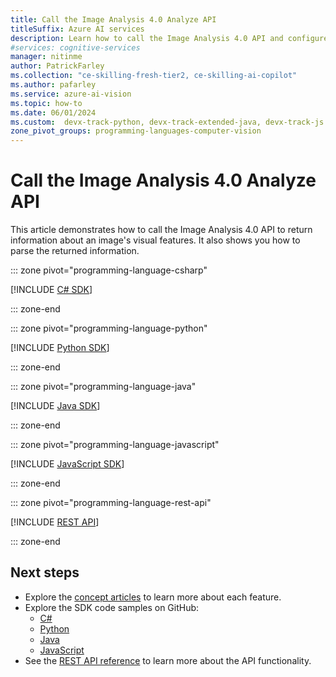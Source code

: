 ```yaml
---
title: Call the Image Analysis 4.0 Analyze API
titleSuffix: Azure AI services
description: Learn how to call the Image Analysis 4.0 API and configure its behavior.
#services: cognitive-services
manager: nitinme
author: PatrickFarley
ms.collection: "ce-skilling-fresh-tier2, ce-skilling-ai-copilot"
ms.author: pafarley
ms.service: azure-ai-vision
ms.topic: how-to
ms.date: 06/01/2024
ms.custom:  devx-track-python, devx-track-extended-java, devx-track-js
zone_pivot_groups: programming-languages-computer-vision
---
```


# Call the Image Analysis 4.0 Analyze API

This article demonstrates how to call the Image Analysis 4.0 API to return information about an image's visual features. It also shows you how to parse the returned information.

::: zone pivot="programming-language-csharp"

[!INCLUDE [C# SDK](../includes/how-to-guides/analyze-image-40-csharp.md)]

::: zone-end

::: zone pivot="programming-language-python"

[!INCLUDE [Python SDK](../includes/how-to-guides/analyze-image-40-python.md)]

::: zone-end


::: zone pivot="programming-language-java"

[!INCLUDE [Java SDK](../includes/how-to-guides/analyze-image-40-java.md)]

::: zone-end

::: zone pivot="programming-language-javascript"

[!INCLUDE [JavaScript SDK](../includes/how-to-guides/analyze-image-40-js.md)]

::: zone-end

::: zone pivot="programming-language-rest-api"

[!INCLUDE [REST API](../includes/how-to-guides/analyze-image-40-rest.md)]

::: zone-end

## Next steps

* Explore the [concept articles](../concept-describe-images-40.md) to learn more about each feature.
* Explore the SDK code samples on GitHub:
    - [C#](https://aka.ms/azsdk/image-analysis/samples/csharp)
    - [Python](https://aka.ms/azsdk/image-analysis/samples/python)
    - [Java](https://aka.ms/azsdk/image-analysis/samples/java)
    - [JavaScript](https://aka.ms/azsdk/image-analysis/samples/js)   
* See the [REST API reference](https://aka.ms/vision-4-0-ref) to learn more about the API functionality.
